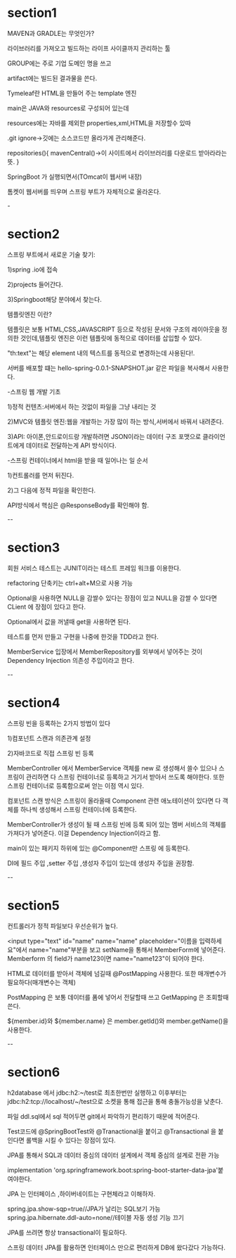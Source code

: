 <h1>section1</h1>

MAVEN과 GRADLE는 무엇인가?

라이브러리를 가져오고 빌드하는 라이프 사이클까지 관리하는 툴

GROUP에는 주로 기업 도메인 명을 쓰고

artifact에는 빌드된 결과물을 쓴다.

Tymeleaf란 HTML을 만들어 주는 template 엔진 

main은 JAVA와 resources로 구성되어 있는데 

resources에는 자바를 제외한 properties,xml,HTML을 저장할수 있따

.git ignore->깃에는 소스코드만 올라가게 관리해준다.

repositories(){
mavenCentral()->이 사이트에서 라이브러리를 다운로드 받아라라는 뜻.
}

SpringBoot 가 실행되면서(TOmcat이 웹서버 내장) 

톰켓이 웹서버를 띄우며 스프링 부트가 자체적으로 올라온다.

-<h1>section2</h1> 

스프링 부트에서 새로운 기술 찾기:

1)spring .io에 접속

2)projects 들어간다.

3)Springboot해당 분야에서 찾는다.

템플릿엔진 이란?

템플릿은 보통 HTML,CSS,JAVASCRIPT 등으로 작성된 문서와 구조의 레이아웃을 정의한 것인데,템플릿 엔진은 이런 템플릿에 동적으로 데이터를 삽입할 수 있다.

"th:text"는 해당 element 내의 텍스트를 동적으로 변경하는데 사용된다!.

서버를 배포할 떄는 hello-spring-0.0.1-SNAPSHOT.jar 같은 파일을 복사해서 사용한다.

-스프링 웹 개발 기초

1)정적 컨텐츠:서버에서 하는 것없이 파일을 그냥 내리는 것

2)MVC와 템플릿 엔진:웹을 개발하는 가장 많이 하는 방식,서버에서 바꿔서 내려준다.

3)API: 아이폰,안드로이드랑 개발하려면 JSON이라는 데이터 구조 포맷으로 클라이언트에게 데이터로 전달하는게 API 방식이다.

-스프링 컨테이너에서 html을 받을 때 일어나는 일 순서

1)컨트롤러를 먼저 뒤진다.

2)그 다음에 정적 파일을 확인한다.

API방식에서 핵심은 @ResponseBody를 확인해야 함.

--<h1>section3</h1>

회원 서비스 테스트는 JUNIT이라는 테스트 프레임 워크를 이용한다.

refactoring 단축키는 ctrl+alt+M으로 사용 가능

Optional을 사용하면 NULL을 감쌀수 있다는 장점이 있고 NULL을 감쌀 수 있다면 CLient 에 장점이 있다고 한다.

Optional에서 값을 꺼낼때 get을 사용하면 된다.

테스트를 먼저 만들고 구현을 나중에 한것을 TDD라고 한다.

MemberService 입장에서 MemberRepository를 외부에서 넣어주는 것이 Dependency Injection 의존성 주입이라고 한다.

--<h1>section4</h1>

스프링 빈을 등록하는 2가지 방법이 있다

1)컴포넌트 스캔과 의존관계 설정

2)자바코드로 직접 스프링 빈 등록

MemberController 에서 MemberService 객체를 new 로 생성해서 쓸수 있으나 스프링이 관리하면 다 스프링 컨테이너로 등록하고 거기서 받아서 쓰도록 해야한다. 또한 스프링 컨테이너로 등록함으로써 얻는 이점 역시 있다.

컴포넌트 스캔 방식은 스프링이 올라올때 Component 관련 애노테이션이 있다면 다 객체를 하나씩 생성해서 스프링 컨테이너에 등록한다.

MemberController가 생성이 될 때 스프링 빈에 등록 되어 있는 멤버 서비스의 객체를 가져다가 넣어준다.  이걸 Dependency Injection이라고 함.

main이 있는 패키지 하위에 있는 @Component만 스프링 에 등록한다.

DI에 필드 주입 ,setter 주입 ,생성자 주입이 있는데 생성자 주입을 권장함.

--<h1>section5</h1>

컨트롤러가 정적 파일보다 우선순위가 높다.

<input type="text" id="name" name="name" placeholder="이름을 입력하세요"에서 name="name"부분을 보고 setName을 통해서 MemberForm에 넣어준다.
Memberform 의 field가 name123이면 name="name123"이 되어야 한다.

HTML로 데이터를 받아서 객체에 넘길때 @PostMapping 사용한다. 또한 매개변수가 필요하다(매개변수는 객체)

PostMapping 은 보통 데이터를 폼에 넣어서 전달할때 쓰고 GetMapping 은 조회할때 쓴다.

${member.id}와 ${member.name} 은 member.getId()와 member.getName()을 사용한다.

--<h1>section6</h1>

h2database 에서 jdbc:h2:~/test로 최초한번만 실행하고 이후부터는 jdbc:h2:tcp://localhost/~/test으로 소켓을 통해 접근을 통해  충돌가능성을 낮춘다.

파일 ddl.sql에서 sql 적어두면 git에서 파악하기 편리하기 때문에 적어준다.

Test코드에 @SpringBootTest와 @Tranactional을 붙이고 @Transactional 을 붙인다면 롤백을 시킬 수 있다는 장점이 있다.

JPA를 통해서 SQL과 데이터 중심의 데이터 설계에서 객체 중심의 설계로 전환 가능

implementation 'org.springframework.boot:spring-boot-starter-data-jpa'붙여야한다.

JPA 는 인터페이스 ,하이버네이트는 구현체라고 이해하자.

spring.jpa.show-sqp=true//JPA가 날리는 SQL보기 가능
spring.jpa.hibernate.ddl-auto=none//테이블 자동 생성 기능 끄기

JPA를 쓰려면 항상 transactional이 필요하다.

스프링 데이터 JPA를 활용하면 인터페이스 만으로 편리하게 DB에 왔다갔다 가능하다.


